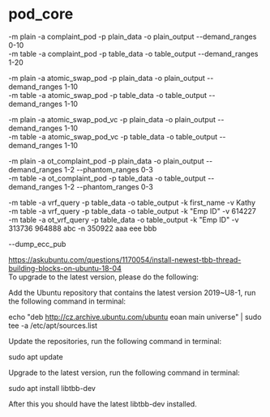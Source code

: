 # pod_core

-m plain -a complaint_pod -p plain_data -o plain_output --demand_ranges 0-10  
-m table -a complaint_pod -p table_data -o table_output --demand_ranges 1-20  

-m plain -a atomic_swap_pod -p plain_data -o plain_output --demand_ranges 1-10  
-m table -a atomic_swap_pod -p table_data -o table_output --demand_ranges 1-10  

-m plain -a atomic_swap_pod_vc -p plain_data -o plain_output --demand_ranges 1-10  
-m table -a atomic_swap_pod_vc -p table_data -o table_output --demand_ranges 1-10  

-m plain -a ot_complaint_pod -p plain_data -o plain_output --demand_ranges 1-2 --phantom_ranges 0-3  
-m table -a ot_complaint_pod -p table_data -o table_output --demand_ranges 1-2 --phantom_ranges 0-3  

-m table -a vrf_query -p table_data -o table_output -k first_name -v Kathy  
-m table -a vrf_query -p table_data -o table_output -k "Emp ID" -v 614227  
-m table -a ot_vrf_query -p table_data -o table_output -k "Emp ID" -v 313736 964888 abc -n 350922 aaa eee bbb  

--dump_ecc_pub  



https://askubuntu.com/questions/1170054/install-newest-tbb-thread-building-blocks-on-ubuntu-18-04  
To upgrade to the latest version, please do the following:

Add the Ubuntu repository that contains the latest version 2019~U8-1, run the following command in terminal:

echo "deb http://cz.archive.ubuntu.com/ubuntu eoan main universe" | sudo tee -a  /etc/apt/sources.list

Update the repositories, run the following command in terminal:

sudo apt update

Upgrade to the latest version, run the following command in terminal:

sudo apt install libtbb-dev

After this you should have the latest libtbb-dev installed.


